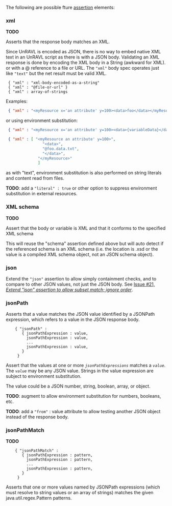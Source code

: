 The following are possible fture [assertion](Assertions.md) elements:

### xml

**TODO**

Asserts that the response body matches an XML.

Since UnRAVL is encoded as JSON, there is no way to embed
native XML text in an UnRAVL script as there is with a JSON body.
Validating an XML response
is done by encoding the XML body in a String (awkward for XML).
or with a @ reference to a file or URL. The `"xml"` body
spec operates just like `"text"` but the net result must be
valid XML.

```
 { "xml" : "xml-body-encoded-as-a-string"
 { "xml" : "@file-or-url" }
 { "xml" : array-of-strings
```

Examples:

```JSON
 { "xml" : "<myResource x='an attribute' y=100><data>foo</data></myResource>" }
```

or using environment substitution:

```JSON
 { "xml" : "<myResource x='an attribute' y=100><data>{variableData}</data></myResource>" }
```

```JSON
 { "xml" : [ "<myResource an attribute' y=100>",
                "<data>",
                "@foo.data.txt",
                "</data>",
              "</myResource>"
              ]
```

as with "text",  environment substitution is also performed on string
literals and content read from files.

**TODO**: add a `"literal" : true` or other option to suppress environment substitution
in external resources.

### XML schema

**TODO**

Assert that the body or variable is XML and that it conforms to the specified
XML schema

This will reuse the "schema" assertion defined
above but will auto detect if the referenced schema is an
XML schema (i.e. the location is .xsd or the value is
a compiled XML schema object, not an JSON schema object).

### json

Extend the `"json"` assertion to allow simply containment checks,
and to compare to other JSON values, not just the JSON body.
See [Issue #21, *Extend "json" assertion to allow subset match; ignore order*](https://github.com/sassoftware/unravl/issues/21).

### jsonPath

Asserts that a value matches the JSON value identified by a JSONPath expression,
which refers to a value in the JSON response body.

```
    { "jsonPath" :
       { jsonPathExpression : value,
         jsonPathExpression : value,
         ...
         jsonPathExpression : value,
       }
     }
```

Assert that the values at one or more *`jsonPathExpressions`*
matches a *`value`*. The *`value`* may be any JSON value. Strings in the value expression
are subject to  environment substitution.

The value could be a JSON number, string, boolean, array, or object.

**TODO**: augment to allow environment substitution for numbers,
booleans, etc.

**TODO**: add a `"from"` : value
attribute to allow testing another JSON object instead of the response body.

### jsonPathMatch

**TODO**

```
    { "jsonPathMatch" :
       { jsonPathExpression : pattern,
         jsonPathExpression : pattern,
         ...
         jsonPathExpression : pattern,
       }
     }
```
Asserts that one or more values named by JSONPath expressions
(which must resolve to string values or an array of strings)
matches the given java.util.regex.Pattern patterns.

#
